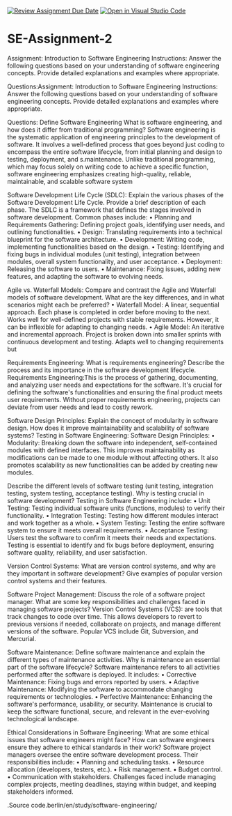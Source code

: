 [![Review Assignment Due Date](https://classroom.github.com/assets/deadline-readme-button-24ddc0f5d75046c5622901739e7c5dd533143b0c8e959d652212380cedb1ea36.svg)](https://classroom.github.com/a/-ucQIGTc)
[![Open in Visual Studio Code](https://classroom.github.com/assets/open-in-vscode-718a45dd9cf7e7f842a935f5ebbe5719a5e09af4491e668f4dbf3b35d5cca122.svg)](https://classroom.github.com/online_ide?assignment_repo_id=15251758&assignment_repo_type=AssignmentRepo)
# SE-Assignment-2
Assignment: Introduction to Software Engineering
Instructions:
Answer the following questions based on your understanding of software engineering concepts. Provide detailed explanations and examples where appropriate.

Questions:Assignment: Introduction to Software Engineering Instructions: Answer the following questions based on your understanding of software engineering concepts. Provide detailed explanations and examples where appropriate.

Questions: Define Software Engineering What is software engineering, and how does it differ from traditional programming? Software engineering is the systematic application of engineering principles to the development of software. It involves a well-defined process that goes beyond just coding to encompass the entire software lifecycle, from initial planning and design to testing, deployment, and s.maintenance. Unlike traditional programming, which may focus solely on writing code to achieve a specific function, software engineering emphasizes creating high-quality, reliable, maintainable, and scalable software system

Software Development Life Cycle (SDLC): Explain the various phases of the Software Development Life Cycle. Provide a brief description of each phase. The SDLC is a framework that defines the stages involved in software development. Common phases include: • Planning and Requirements Gathering: Defining project goals, identifying user needs, and outlining functionalities. • Design: Translating requirements into a technical blueprint for the software architecture. • Development: Writing code, implementing functionalities based on the design. • Testing: Identifying and fixing bugs in individual modules (unit testing), integration between modules, overall system functionality, and user acceptance. • Deployment: Releasing the software to users. • Maintenance: Fixing issues, adding new features, and adapting the software to evolving needs.

Agile vs. Waterfall Models: Compare and contrast the Agile and Waterfall models of software development. What are the key differences, and in what scenarios might each be preferred? • Waterfall Model: A linear, sequential approach. Each phase is completed in order before moving to the next. Works well for well-defined projects with stable requirements. However, it can be inflexible for adapting to changing needs. • Agile Model: An iterative and incremental approach. Project is broken down into smaller sprints with continuous development and testing. Adapts well to changing requirements but

Requirements Engineering: What is requirements engineering? Describe the process and its importance in the software development lifecycle. Requirements Engineering:This is the process of gathering, documenting, and analyzing user needs and expectations for the software. It's crucial for defining the software's functionalities and ensuring the final product meets user requirements. Without proper requirements engineering, projects can deviate from user needs and lead to costly rework.

Software Design Principles: Explain the concept of modularity in software design. How does it improve maintainability and scalability of software systems? Testing in Software Engineering: Software Design Principles: • Modularity: Breaking down the software into independent, self-contained modules with defined interfaces. This improves maintainability as modifications can be made to one module without affecting others. It also promotes scalability as new functionalities can be added by creating new modules.

Describe the different levels of software testing (unit testing, integration testing, system testing, acceptance testing). Why is testing crucial in software development? Testing in Software Engineering include: • Unit Testing: Testing individual software units (functions, modules) to verify their functionality. • Integration Testing: Testing how different modules interact and work together as a whole. • System Testing: Testing the entire software system to ensure it meets overall requirements. • Acceptance Testing: Users test the software to confirm it meets their needs and expectations. Testing is essential to identify and fix bugs before deployment, ensuring software quality, reliability, and user satisfaction.

Version Control Systems: What are version control systems, and why are they important in software development? Give examples of popular version control systems and their features.

Software Project Management: Discuss the role of a software project manager. What are some key responsibilities and challenges faced in managing software projects? Version Control Systems (VCS): are tools that track changes to code over time. This allows developers to revert to previous versions if needed, collaborate on projects, and manage different versions of the software. Popular VCS include Git, Subversion, and Mercurial.

Software Maintenance: Define software maintenance and explain the different types of maintenance activities. Why is maintenance an essential part of the software lifecycle? Software maintenance refers to all activities performed after the software is deployed. It includes: • Corrective Maintenance: Fixing bugs and errors reported by users. • Adaptive Maintenance: Modifying the software to accommodate changing requirements or technologies. • Perfective Maintenance: Enhancing the software's performance, usability, or security. Maintenance is crucial to keep the software functional, secure, and relevant in the ever-evolving technological landscape.

Ethical Considerations in Software Engineering: What are some ethical issues that software engineers might face? How can software engineers ensure they adhere to ethical standards in their work? Software project managers oversee the entire software development process. Their responsibilities include: • Planning and scheduling tasks. • Resource allocation (developers, testers, etc.). • Risk management. • Budget control. • Communication with stakeholders. Challenges faced include managing complex projects, meeting deadlines, staying within budget, and keeping stakeholders informed.

.Source code.berlin/en/study/software-engineering/
